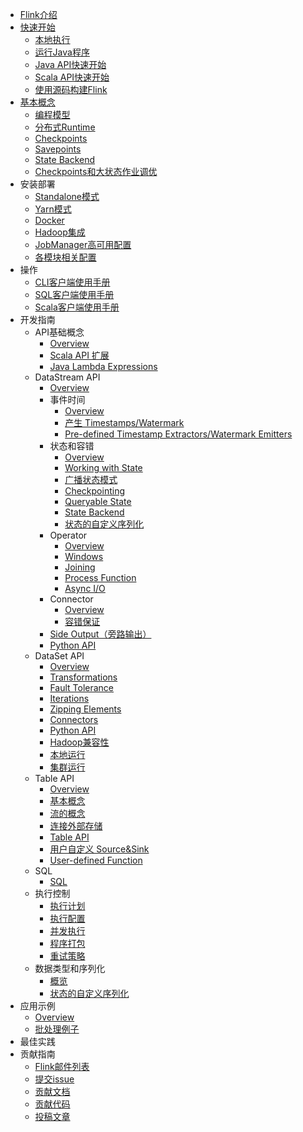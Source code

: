 * [Flink介绍](README.md)
* [快速开始](kuai-su-kai-shi.md)
  * [本地执行](dev/local_execution.md)
  * [运行Java程序](quickstart/setup_quickstart.md)
  * [Java API快速开始](quickstart/java_api_quickstart.md)
  * [Scala API快速开始](quickstart/scala_api_quickstart.md)
  * [使用源码构建Flink](start/building.md)
* [基本概念](ji-ben-gai-nian.md)
  * [编程模型](concepts/programming-model.md)
  * [分布式Runtime](concepts/runtime.md)
  * [Checkpoints](ops/state/checkpoints.md)
  * [Savepoints](ops/state/savepoints.md)
  * [State Backend](ops/state/state_backends.md)
  * [Checkpoints和大状态作业调优](ops/state/large_state_tuning.md)
* 安装部署
  * [Standalone模式](ops/deployment/cluster_setup.md)
  * [Yarn模式](ops/deployment/yarn_setup.md)
  * [Docker](ops/deployment/docker.md)
  * [Hadoop集成](ops/deployment/hadoop.md)
  * [JobManager高可用配置](ops/jobmanager_high_availability.md)
  * [各模块相关配置](ops/config.md)
* 操作
  * [CLI客户端使用手册](ops/cli.md)
  * [SQL客户端使用手册](dev/table/sqlClient.md)
  * [Scala客户端使用手册](dev/scala_shell.md)
* 开发指南
  * API基础概念
    * [Overview](dev/api_concepts.md)
    * [Scala API 扩展](dev/scala_api_extensions.md)
    * [Java Lambda Expressions](dev/java_lambdas.md)
  * DataStream API
    * [Overview](dev/datastream_api.md)
    * 事件时间
      * [Overview](dev/event_time.md)
      * [产生 Timestamps/Watermark](dev/event_timestamps_watermarks.md)
      * [Pre-defined Timestamp Extractors/Watermark Emitters](dev/event_timestamp_extractors.md)
    * 状态和容错
      * [Overview](dev/stream/state/index.md)
      * [Working with State](dev/stream/state/state.md)
      * [广播状态模式](dev/stream/state/broadcast_state.md)
      * [Checkpointing](dev/stream/state/checkpointing.md)
      * [Queryable State](dev/stream/state/queryable_state.md)
      * [State Backend](dev/stream/state/state_backends.md)
      * [状态的自定义序列化](dev/stream/state/custom_serialization.md)
    * Operator
      * [Overview](dev/stream/operators/index.md)
      * [Windows](dev/stream/operators/windows.md)
      * [Joining](dev/stream/operators/joining.md)
      * [Process Function](dev/stream/operators/process_function.md)
      * [Async I/O](dev/stream/operators/asyncio.md)
    * Connector
      * [Overview](dev/connectors/index.md)
      * [容错保证](dev/connectors/guarantees.md)
    * [Side Output（旁路输出）](dev/stream/side_output.md)
    * [Python API](dev/stream/python.md)
  * DataSet API
    * [Overview](dev/batch/index.md)
    * [Transformations](dev/batch/dataset_transformations.md)
    * [Fault Tolerance](dev/batch/fault_tolerance.md)
    * [Iterations](dev/batch/iterations.md)
    * [Zipping Elements](dev/batch/zip_elements_guide.md)
    * [Connectors](dev/batch/connectors.md)
    * [Python API](dev/batch/python.md)
    * [Hadoop兼容性](dev/batch/hadoop_compatibility.md)
    * [本地运行](dev/local_execution.md)
    * [集群运行](dev/cluster_execution.md)
  * Table API
    * [Overview](dev/table/index.md)
    * [基本概念](dev/table/common.md)
    * [流的概念](dev/table/streaming.md)
    * [连接外部存储](dev/table/connect.md)
    * [Table API](dev/table/tableApi.md)
    * [用户自定义 Source&Sink](dev/table/sourceSinks.md)
    * [User-defined Function](dev/table/udfs.md)
  * SQL
    * [SQL](dev/table/sql.md)
  * 执行控制
    * [执行计划](dev/execution_plans.md)
    * [执行配置](dev/execution_configuration.md)
    * [并发执行](dev/parallel.md)
    * [程序打包](dev/packaging.md)
    * [重试策略](dev/restart_strategies.md)
  * 数据类型和序列化
    * [概览](dev/types_serialization.md)
    * [状态的自定义序列化](dev/custom_serializers.md)
* 应用示例
  * [Overview](examples/index.md)
  * [批处理例子](dev/batch/examples.md)
* 最佳实践
* 贡献指南
  * [Flink邮件列表](contribute/mailinglist.md)
  * [提交issue](contribute/submitissue.md)
  * [贡献文档](contribute/documents.md)
  * [贡献代码](contribute/contributecode.md)
  * [投稿文章](contribute/contributearticles.md)

